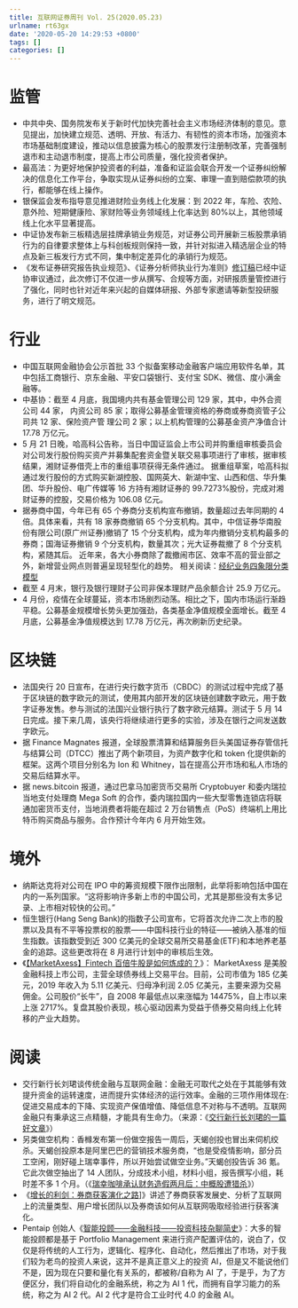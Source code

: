 ```yaml
---
title: 互联网证券周刊 Vol. 25(2020.05.23)
urlname: rt63gx
date: '2020-05-20 14:29:53 +0800'
tags: []
categories: []
---
```


# 监管

- 中共中央、国务院发布关于新时代加快完善社会主义市场经济体制的意见。意见提出，加快建立规范、透明、开放、有活力、有韧性的资本市场，加强资本市场基础制度建设，推动以信息披露为核心的股票发行注册制改革，完善强制退市和主动退市制度，提高上市公司质量，强化投资者保护。
- 最高法：为更好地保护投资者的利益，准备和证监会联合开发一个证券纠纷解决的信息化工作平台，争取实现从证券纠纷的立案、审理一直到赔偿款项的执行，都能够在线上操作。
- 银保监会发布指导意见推进财险业务线上化发展：到 2022 年，车险、农险、意外险、短期健康险、家财险等业务领域线上化率达到 80%以上，其他领域线上化水平显著提高。
- 中证协发布新三板精选层挂牌承销业务规范，对证券公司开展新三板股票承销行为的自律要求整体上与科创板规则保持一致，并针对拟进入精选层企业的特点及新三板发行方式不同，集中制定差异化的承销行为规范。
- 《发布证券研究报告执业规范》、《证券分析师执业行为准则》[修订稿](https://www.sac.net.cn/tzgg/202005/t20200522_142786.html)已经中证协审议通过，此次修订不仅进一步从撰写、合规等方面，对研报质量管控进行了强化，同时也针对近年来兴起的自媒体研报、外部专家邀请等新型投研服务，进行了明文规范。

# 行业

- 中国互联网金融协会公示首批 33 个拟备案移动金融客户端应用软件名单，其中包括工商银行、京东金融、平安口袋银行、支付宝 SDK、微信、度小满金融等。
- 中基协：截至 4 月底，我国境内共有基金管理公司 129 家，其中，中外合资公司 44 家， 内资公司 85 家；取得公募基金管理资格的券商或券商资管子公司共 12 家、保险资产管 理公司 2 家；以上机构管理的公募基金资产净值合计 17.78 万亿元。
- 5 月 21 日晚，哈高科公告称，当日中国证监会上市公司并购重组审核委员会对公司发行股份购买资产并募集配套资金暨关联交易事项进行了审核，据审核结果，湘财证券借壳上市的重组事项获得无条件通过。
  据重组草案，哈高科拟通过发行股份的方式购买新湖控股、国网英大、新湖中宝、山西和信、华升集团、华升股份、电广传媒等 16 方持有湘财证券的 99.7273%股份，完成对湘财证券的控股，交易价格为 106.08 亿元。
- 据券商中国，今年已有 65 个券商分支机构宣布撤销，数量超过去年同期的 4 倍。具体来看，共有 18 家券商撤销 65 个分支机构。其中，中信证券华南股份有限公司(原广州证券)撤销了 15 个分支机构，成为年内撤销分支机构最多的券商；国海证券撤销 9 个分支机构，数量其次；光大证券裁撤了 8 个分支机构，紧随其后。
  近年来，各大小券商除了裁撤闹市区、效率不高的营业部之外，新增营业网点则普遍呈现轻型化的趋势。
  相关阅读：[经纪业务四象限分类模型](hd2image.ikuyu.cn/files/1543225058098.pdf)
- 截至 4 月末，银行及银行理财子公司非保本理财产品余额合计 25.9 万亿元。
- 4 月份，疫情在全球蔓延，资本市场剧烈动荡。相比之下，国内市场运行渐趋平稳。公募基金规模增长势头更加强劲，各类基金净值规模全面增长。截至 4 月底，公募基金净值规模达到 17.78 万亿元，再次刷新历史纪录。

# 区块链

- 法国央行 20 日宣布，在进行央行数字货币（CBDC）的测试过程中完成了基于区块链的数字欧元的测试，使用其内部开发的区块链创建数字欧元，用于数字证券发售。参与测试的法国兴业银行执行了数字欧元结算。测试于 5 月 14 日完成。接下来几周，该央行将继续进行更多的实验，涉及在银行之间发送数字欧元。
- 据 Finance Magnates 报道，全球股票清算和结算服务巨头美国证券存管信托与结算公司（DTCC）推出了两个新项目，为资产数字化和 token 化提供新的框架。这两个项目分别名为 Ion 和 Whitney，旨在提高公开市场和私人市场的交易后结算水平。
- 据 news.bitcoin 报道，通过巴拿马加密货币交易所 Cryptobuyer 和委内瑞拉当地支付处理商 Mega Soft 的合作，委内瑞拉国内一些大型零售连锁店将联通加密货币支付，当地消费者将能在超过 2 万台销售点（PoS）终端机上用比特币购买商品与服务。合作预计今年内 6 月开始生效。

# 境外

- 纳斯达克将对公司在 IPO 中的筹资规模下限作出限制，此举将影响包括中国在内的一系列国家。“这将影响许多新上市的中国公司，尤其是那些没有太多记录、上市相对较快的公司。”
- 恒生银行(Hang Seng Bank)的指数子公司宣布，它将首次允许二次上市的股票以及具有不平等投票权的股票——中国科技行业的特征——被纳入基准的恒生指数。该指数受到近 300 亿美元的全球交易所交易基金(ETF)和本地养老基金的追踪。这些更改将在 8 月进行计划中的审核后生效。
- 《[【MarketAxess】Fintech 百倍牛股是如何炼成的？](https://mp.weixin.qq.com/s/ZJoV0NCJa9fcqZSdmQ_m6A)》：
  MarketAxess 是美股金融科技上市公司，主营全球债券线上交易平台。目前，公司市值为 185 亿美元，2019 年收入为 5.11 亿美元、归母净利润 2.05 亿美元，主要来源为交易佣金。公司股价“长牛”，自 2008 年最低点以来涨幅为 14475%，自上市以来上涨 2717%。复盘其股价表现，核心驱动因素为受益于债券交易向线上化转移的产业大趋势。

# 阅读

- 交行新行长刘珺谈传统金融与互联网金融：金融无可取代之处在于其能够有效提升资金的运转速度，进而提升实体经济的运行效率。金融的三项作用体现在:促进交易成本的下降、实现资产保值增值、降低信息不对称与不透明。互联网金融只有秉承这三点精髓，才能具有生命力。（来源：《[交行新行长刘珺的一篇好文章](https://xueqiu.com/4760054939/149875700)》）
- 另类做空机构：香橼发布第一份做空报告一周后，天蝎创投也冒出来伺机绞杀。天蝎创投原本是阿里巴巴的营销技术服务商，“也是受疫情影响，部分员工空闲，刚好碰上瑞幸事件，所以开始尝试做空业务。”天蝎创投告诉 36 氪。它此次做空抽出了 14 人团队，分成技术小组，材料小组，报告撰写小组，耗时差不多 1 个月。（《[瑞幸咖啡承认财务造假两月后：中概股遭猎杀](https://www.chinaventure.com.cn/news/80-20200522-354999.html)》）
- 《[增长的利剑：券商获客演化之路](www.woshipm.com/it/3849525.html)]》讲述了券商获客发展史、分析了互联网上的流量类型、用户增长团队以及券商该如何从互联网吸取经验进行获客演化。
- Pentaip 创始人《[智能投顾——金融科技——投资科技杂聊简史](https://xueqiu.com/7246150846/149577239)》：大多的智能投顾都是基于 Portfolio Management 来进行资产配置评估的，说白了，仅仅是将传统的人工行为，逻辑化、程序化、自动化，然后推出了市场，对于我们较为老鸟的投资人来说，这并不是真正意义上的投资 AI，但是又不能说他们不是，因为现在只要和量化有关系的，都被称/自称为 AI 了，于是乎，为了方便区分，我们将自动化的金融系统，称之为 AI 1 代，而拥有自学习能力的系统，称之为 AI 2 代。AI 2 代才是符合工业时代 4.0 的金融 AI。
